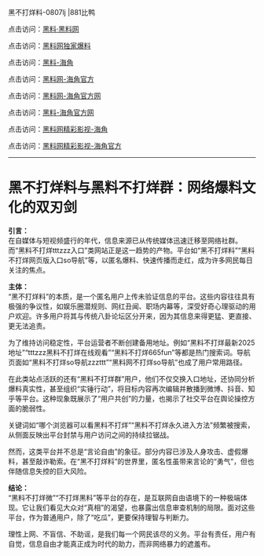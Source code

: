 黑不打烊料-0807lj |881比鸭

点击访问：<a href="https://heiliaolvzlu3.pages.dev">黑料·黑料网</a>

点击访问：<a href="https://heiliaoyvnrda.pages.dev">黑料网独家爆料</a>

点击访问：<a href="https://heiliaoryrhyu.pages.dev">黑料-海角</a>

点击访问：<a href="https://heiliaokof3cy.pages.dev">黑料网-海角官方</a>

点击访问：<a href="https://heiliaox6jgh3.pages.dev">黑料网-海角官方网</a>

点击访问：<a href="https://heiliaotlyq53.pages.dev">黑料-海角官方网</a>

点击访问：<a href="https://heiliao5s28gk.pages.dev">黑料网精彩影视-海角</a>

点击访问：<a href="https://heiliaoubleqx.pages.dev">黑料网精彩影视-海角官方</a>

---

# 黑不打烊料与黑料不打烊群：网络爆料文化的双刃剑

**引言：**  
在自媒体与短视频盛行的年代，信息来源已从传统媒体迅速迁移至网络社群。而“黑料不打烊tttzzz入口”类网站正是这一趋势的产物。平台如“黑不打烊料”“黑料不打烊网页版入口so导航”等，以匿名爆料、快速传播而走红，成为许多网民每日关注的焦点。

**主体：**  
“黑不打烊料”的本质，是一个匿名用户上传未验证信息的平台。这些内容往往具有极强的争议性，如娱乐圈潜规则、网红丑闻、职场内幕等，深受好奇心理驱动的用户欢迎。许多用户将其与传统八卦论坛区分开来，因为其信息来得更猛、更直接、更无法追责。

为了维持访问稳定性，平台运营者不断创建备用地址。例如“黑料不打烊最新2025地址”“tttzzz黑料不打烊在线观看”“黑料不打烊665fun”等都是热门搜索词。导航页面如“黑料不打烊so导航zzzttt”“黑料网不打烊so导航”也成了用户常用路径。

在此类站点活跃的还有“黑料不打烊群”用户，他们不仅交换入口地址，还协同分析爆料真实性，甚至组织“实锤行动”，将目标内容再次编辑并散播到微博、抖音、知乎等平台。这种现象既展示了“用户共创”的力量，也揭示了社交平台在舆论操控方面的脆弱性。

关键词如“哪个浏览器可以看黑料不打烊”“黑料不打烊永久进入方法”频繁被搜索，从侧面反映出平台封禁与用户访问之间的持续拉锯战。

然而，这类平台并不总是“言论自由”的象征。部分内容已涉及人身攻击、虚假爆料，甚至敲诈勒索。在“黑不打烊料”的世界里，匿名性虽带来言论的“勇气”，但也伴随信息失控的巨大风险。

**结论：**  
“黑料不打烊微”“不打烊黑料”等平台的存在，是互联网自由语境下的一种极端体现。它让我们看见大众对“真相”的渴望，也暴露出信息审查机制的局限。面对这些平台，作为普通用户，除了“吃瓜”，更要保持理智与判断力。

理性上网、不盲信、不助谣，是我们每一个网民该尽的义务。平台有责任，用户有自觉，信息自由才能真正成为时代的助力，而非网络暴力的遮羞布。
